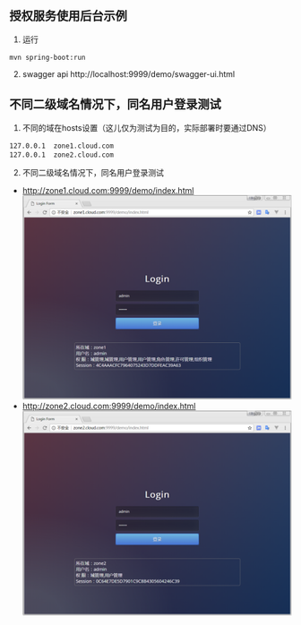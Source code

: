 ## 授权服务使用后台示例

 1. 运行
 ```
mvn spring-boot:run 
 ```
 2. swagger api
http://localhost:9999/demo/swagger-ui.html

## 不同二级域名情况下，同名用户登录测试
 1. 不同的域在hosts设置（这儿仅为测试为目的，实际部署时要通过DNS）
 ```
 127.0.0.1	zone1.cloud.com
 127.0.0.1	zone2.cloud.com
 ```
 2. 不同二级域名情况下，同名用户登录测试
 - http://zone1.cloud.com:9999/demo/index.html
   ![zone1](./images/zone1.png)
 - http://zone2.cloud.com:9999/demo/index.html
   ![zone2](./images/zone2.png)